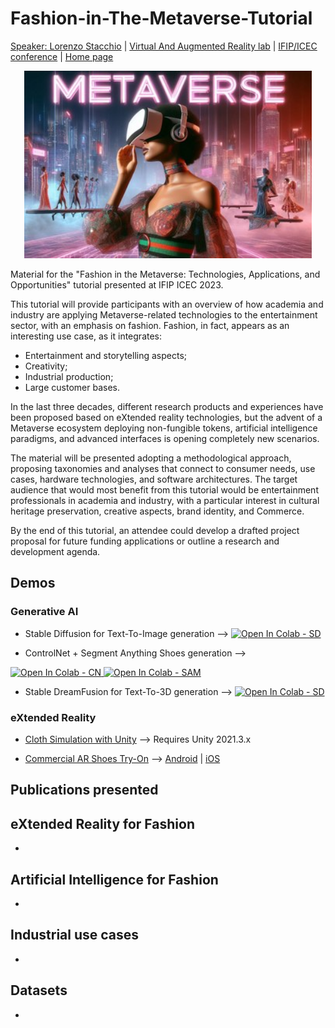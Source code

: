 # Fashion-in-The-Metaverse-Tutorial

[Speaker: Lorenzo Stacchio](https://lorenzo-stacchio.github.io/) | [Virtual And Augmented Reality lab](https://site.unibo.it/varlab/en) | [IFIP/ICEC conference](https://icec23.cs.unibo.it/) | [Home page](https://site.unibo.it/varlab/en/dissemination-2/fashion-in-the-metaverse-technologies-applications-and-opportunities-ifip-icec-2023-tutorial)


<p align="center">
  <img width="460" height="300" src="./images/poster.jpeg">
</p>




Material for the "Fashion in the Metaverse: Technologies, Applications, and Opportunities" tutorial presented at IFIP ICEC 2023.

This tutorial will provide participants with an overview of how academia and industry are applying Metaverse-related technologies to the entertainment sector, with an emphasis on fashion. Fashion, in fact, appears as an interesting use case, as it integrates:

* Entertainment and storytelling aspects;
* Creativity;
* Industrial production;
* Large customer bases.
 
In the last three decades, different research products and experiences have been proposed based on eXtended reality technologies, but the advent of a Metaverse ecosystem deploying non-fungible tokens, artificial intelligence paradigms, and advanced interfaces is opening completely new scenarios.

The material will be presented adopting a methodological approach, proposing taxonomies and analyses that connect to consumer needs, use cases, hardware technologies, and software architectures. The target audience that would most benefit from this tutorial would be entertainment professionals in academia and industry, with a particular interest in cultural heritage preservation, creative aspects, brand identity, and Commerce.

By the end of this tutorial, an attendee could develop a drafted project proposal for future funding applications or outline a research and development agenda.


## Demos
### Generative AI
* Stable Diffusion for Text-To-Image generation --> <a target="_blank" href="https://colab.research.google.com/github/lorenzo-stacchio/Fashion-in-The-Metaverse-Tutorial/blob/main/Artificial%20Intelligence/Fashion_in_the_Metaverse_SD_HF.ipynb">
  <img src="https://colab.research.google.com/assets/colab-badge.svg" alt="Open In Colab - SD"/> </a>
  
* ControlNet + Segment Anything Shoes generation -->
<p>
<a target="_blank" href="https://colab.research.google.com/github/lorenzo-stacchio/Fashion-in-The-Metaverse-Tutorial/blob/main/Artificial%20Intelligence/Fashion_in_the_Metaverse_CN.ipynb">
  <img src="https://colab.research.google.com/assets/colab-badge.svg" alt="Open In Colab - CN"/>
</a>
<a target="_blank" href="https://colab.research.google.com/github/lorenzo-stacchio/Fashion-in-The-Metaverse-Tutorial/blob/main/Artificial%20Intelligence/Fashion_in_the_Metaverse_SAM.ipynb">
  <img src="https://colab.research.google.com/assets/colab-badge.svg" alt="Open In Colab - SAM"/>
</a>
</p>

* Stable DreamFusion for Text-To-3D generation --> <a target="_blank" href="https://colab.research.google.com/github/lorenzo-stacchio/Fashion-in-The-Metaverse-Tutorial/blob/main/Artificial%20Intelligence/Fashion_in_the_Metaverse_SDreamF.ipynb">
  <img src="https://colab.research.google.com/assets/colab-badge.svg" alt="Open In Colab - SD"/> </a>
  

### eXtended Reality

* [Cloth Simulation with Unity](eXtended_Reality/Cloth_Unity_Demo/) --> Requires Unity 2021.3.x

* [Commercial AR Shoes Try-On](https://play.google.com/store/apps/details?id=com.wearfits.objectdetection&hl=it&gl=US) --> [Android](https://play.google.com/store/apps/details?id=com.wearfits.objectdetection&hl=it&gl=US) | [iOS](https://apps.apple.com/it/app/wanna-kicks/id1444049305)


## Publications presented


## eXtended Reality for Fashion

*


## Artificial Intelligence for Fashion

* 

## Industrial use cases 

*


## Datasets 

* 
